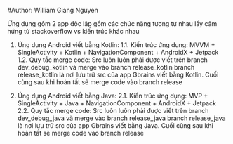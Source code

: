 #Author: William Giang Nguyen

Ứng dụng gồm 2 app độc lập gồm các chức năng tương tự nhau lấy cảm hứng từ stackoverflow vs kiến trúc khác nhau

1. Ứng dụng Android viết bằng Kotlin:
   1.1. Kiến trúc ứng dụng: MVVM + SingleActivity + Kotlin + NavigationComponent + AndroidX + Jetpack
   1.2. Quy tắc merge code: Src luôn luôn phải được viết trên branch dev_debug_kotlin và merge vào branch release_kotlin
   branch release_kotlin là nơi lưu trữ src của app Gbrains viết bằng Kotlin. Cuối cùng sau khi hoàn tất sẽ merge code vào branch release

2. Ứng dụng Android viết bằng Java:
   2.1. Kiến trúc ứng dụng: MVP + SingleActivity + Java + NavigationComponent + AndroidX + Jetpack
   2.2. Quy tắc merge code: Src luôn luôn phải được viết trên branch dev_debug_java và merge vào branch release_java
   branch release_java là nơi lưu trữ src của app Gbrains viết bằng Java. Cuối cùng sau khi hoàn tất sẽ merge code vào branch release

